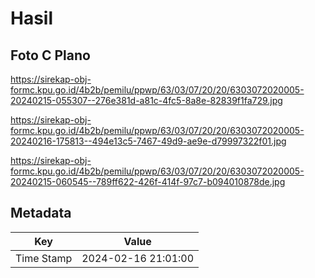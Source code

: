 # Hasil

## Foto C Plano

https://sirekap-obj-formc.kpu.go.id/4b2b/pemilu/ppwp/63/03/07/20/20/6303072020005-20240215-055307--276e381d-a81c-4fc5-8a8e-82839f1fa729.jpg

https://sirekap-obj-formc.kpu.go.id/4b2b/pemilu/ppwp/63/03/07/20/20/6303072020005-20240216-175813--494e13c5-7467-49d9-ae9e-d79997322f01.jpg

https://sirekap-obj-formc.kpu.go.id/4b2b/pemilu/ppwp/63/03/07/20/20/6303072020005-20240215-060545--789ff622-426f-414f-97c7-b094010878de.jpg


## Metadata

| Key        | Value               |
| ---------- | ------------------- |
| Time Stamp | 2024-02-16 21:01:00 |



